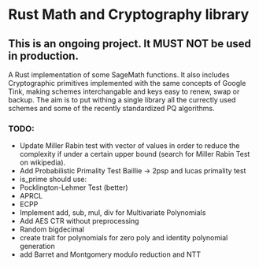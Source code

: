 # Rust Math and Cryptography library

## This is an ongoing project. It MUST NOT be used in production.
A Rust implementation of some SageMath functions.
It also includes Cryptographic primitives implemented with the same concepts of Google Tink, making schemes interchangable and keys easy to renew, swap or backup.
The aim is to put withing a single library all the currectly used schemes and some of the recently standardized PQ algorithms. 


### TODO:
- Update Miller Rabin test with vector of values in order to reduce the complexity if under a certain upper bound (search for Miller Rabin Test on wikipedia).
- Add Probabilistic Primality Test Baillie -> 2psp and lucas primality test
- is_prime should use:
- Pocklington-Lehmer Test (better)
- APRCL
- ECPP
- Implement add, sub, mul, div for Multivariate Polynomials
- Add AES CTR without preprocessing
- Random bigdecimal 
- create trait for polynomials for zero poly and identity polynomial generation
- add Barret and Montgomery modulo reduction and NTT
